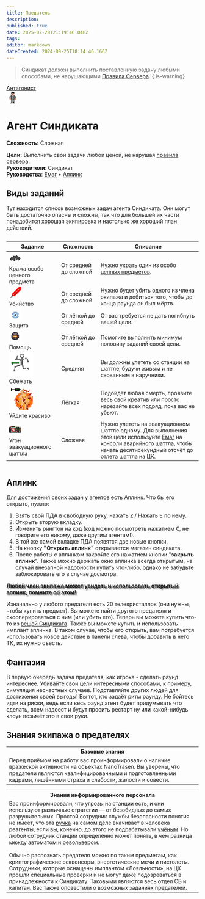 ```yaml
---
title: Предатель
description: 
published: true
date: 2025-02-28T21:19:46.048Z
tags: 
editor: markdown
dateCreated: 2024-09-25T18:14:46.166Z
---
```


> Синдикат должен выполнить поставленную задачу любыми способами, не нарушающими <a href="/rules">Правила Сервера</a>.
{.is-warning}

<div style="display: flex; justify-content: center;">
<div class="roles-passport antag">
  <div class="title antag"><a href="/roles/antagonists">Антагонист</a></div>
  <div>
    <div><div><img src="/roles/traitor.png"></div></div>
  <div><div>
    <h1>Агент Синдиката</h1>
    <p><strong>Сложность:</strong> Сложная</p>
    <strong>Цели:</strong> Выполнить свои задачи любой ценой, не нарушая <a href="/rules">правила сервера</a>.<br>
    <b>Руководители</b>: Синдикат<br>
    <b>Руководства</b>: <a href="/guides/emag">Емаг</a> • <a href="/guides/uplink">Аплинк</a>
  </div></div>
  </div>
</div>
</div>

## Виды заданий

Тут находится список возможных задач агента Синдиката. Они могут быть достаточно опасны и сложны, так что для большей их части понадобится хорошая экипировка и настолько же хороший план действий.

<center style="overflow-x: auto">
  <table class="ant">
    <thead>
      <tr>
        <th>Задание</th>
        <th>Сложность</th>
        <th>Описание</th>
      </tr>
    </thead>
    <tbody>
      <tr>
        <td><img src="/roles/traitor/black_gloves.png"><br>Кража особо ценного предмета</td>
        <td>От средней до сложной</td>
        <td>Нужно украть один из <a href="/guides/especiallyvaluableitems">особо ценных предметов</a>.</td>
      </tr>
      <tr>
        <td><img src="/roles/traitor/sword.gif"><br>Убийство</td>
        <td>От средней до сложной</td>
        <td>Нужно будет убить одного из члена экипажа и добиться того, чтобы до конца раунда он был мёртв.</td>
      </tr>
      <tr>
        <td><img src="/roles/traitor/eshield-on.png"><br>Защита</td>
        <td>От лёгкой до средней</td>
        <td>От вас требуется не дать погибнуть вашей цели.</td>
      </tr>
      <tr>
        <td><img src="/roles/traitor/syndisuit.png"><br>Помощь</td>
        <td>От лёгкой до средней</td>
        <td>Помогите выполнить минимум половину заданий своей цели.</td>
      </tr>
      <tr>
        <td><img src="/roles/traitor/adrenalimp.png"><br>Сбежать</td>
        <td>Средняя</td>
        <td>Вы должны улететь со станции на шаттле, будучи живым и не скованным в наручники.</td>
      </tr>
      <tr>
        <td><img src="/roles/traitor/bombimplant.png"><br>Уйдите красиво</td>
        <td>Лёгкая</td>
        <td>Подойдёт любая смерть, проявите весь свой креатив или просто нарезайте всех подряд, пока вас не убьют.</td>
      </tr>
      <tr>
        <td><img src="/guides/uplink/emag.gif"><br>Угон эвакуационного шаттла</td>
        <td>Сложная</td>
        <td>Нужно улететь на эвакуационном шаттле одному. Для выполнения этой цели используйте <a href="/guides/emag">Емаг</a> на консоли аварийного шаттла, чтобы начать десятисекундный отсчёт до отлета шаттла на ЦК.</td>
      </tr>
    </tbody>
  </table>
</center>

## Аплинк

Для достижения своих задач у агентов есть Аплинк. Что бы его открыть, нужно:

1. Взять свой ПДА в свободную руку, нажать <kbd>Z</kbd> / Нажать <kbd>E</kbd> по нему.
2. Открыть вторую вкладку.
3. Изменить рингтон на код (код можно посмотреть нажатием <kbd>C</kbd>, не говорите его никому, даже другим агентам!).
4. В той же самой вкладке ПДА появятся две новые кнопки.
5. На кнопку **"Открыть аплинк"** открывается магазин синдиката.
6. После работы с аплинком закройте его нажатием кнопки "<b>закрыть аплинк</b>". Также можно держать окно аплинка всегда открытым, на случай внезапной надобности купить что-либо, однако не забудьте заблокировать его в случае досмотра.



  <p style="font-weight: bold; text-shadow: #424242 3px 3px 3px;">Любой член экипажа может увидеть и использовать открытый аплинк, помните об этом!</p>

Изначально у любого предателя есть 20 телекристаллов (они нужны, чтобы купить предмет). Вы можете найти другого предателя и скооперироваться с ним (или убить его). Теперь вы можете купить что-то из [вещей Синдиката](/guides/uplink). Также вы можете купить и использовать имплант аплинка. В таком случае, чтобы его открыть, вам потребуется использовать новое действие в панели слева, чтобы добавить в него ТК, их нужно съесть.

## Фантазия

В первую очередь задача предателя, как игрока - сделать раунд интереснее. Убивайте свои цели интересными способами, к примеру, симуляция несчастных случаев. Подставляйте других людей для достижения своей выгоды! Вы тот, кто задаёт ритм раунду. Не бойтесь идти на риски, ведь если весь раунд агент будет придумывать что сделать, всем надоест и будут просить рестарт ну или какой-нибудь клоун возьмёт это в свои руки.

## Знания экипажа о предателях

<table class="base tb">
<tr><th>Базовые знания</th></tr>
<tr><td>Перед приёмом на работу вас проинформировали о наличие вражеской активности на объектах NanoTrasen. Вы уверены, что предатели являются квалифицированными и подготовленными кадрами, лишёнными страха и слабости, жалости и совести.</td></tr>
</table>

<table class="inf tb">
<tr><th>Знания информированного персонала</th></tr>
<tr><td>Вас проинформировали, что угрозы на станции есть, и они используют различные стратегии — от безобидных до самых разрушительных. Простой сотрудник службы безопасности понятия не имеет, что эта <a href="/guides/uplink#утилиты">ручка</a> на самом деле вкачивает в человека реагенты, если вы, конечно, до этого не подрабатывали <a href="/roles/scientist">учёным</a>. Но любой сотрудник станции определённо может понять, в чем разница между автоматом и револьвером.<br><br>Обычно распознать предателя можно по таким предметам, как криптографические секвенсоры, энергетические мечи и пистолеты. Сотрудники, которые оснащены имплантом «Лояльности», на ЦК прошли специальные проверки и не могут даже подозреваться в принадлежности к Синдикату. Таковыми являются весь отдел СБ и капитан. Вас также оповестили о возможных заданиях предателей.</td></tr>
</table>

<div class="table"></div>